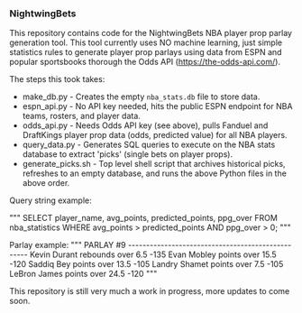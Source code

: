 ### NightwingBets ###

This repository contains code for the NightwingBets NBA player prop parlay generation tool. This tool currently uses NO machine learning, just simple statistics rules to generate player prop parlays using data from ESPN and popular sportsbooks thorough the Odds API (https://the-odds-api.com/).

The steps this took takes:
- make_db.py - Creates the empty `nba_stats.db` file to store data.
- espn_api.py - No API key needed, hits the public ESPN endpoint for NBA teams, rosters, and player data.
- odds_api.py - Needs Odds API key (see above), pulls Fanduel and DraftKings player prop data (odds, predicted value) for all NBA players.
- query_data.py - Generates SQL queries to execute on the NBA stats database to extract 'picks' (single bets on player props).
- generate_picks.sh - Top level shell script that archives historical picks, refreshes to an empty database, and runs the above Python files in the above order.

Query string example:

"""
SELECT player_name, avg_points, predicted_points, ppg_over FROM nba_statistics
WHERE avg_points > predicted_points AND ppg_over > 0;
"""

Parlay example:
"""
PARLAY #9 --------------------------------------------------
Kevin Durant rebounds over 6.5 -135
Evan Mobley points over 15.5 -120
Saddiq Bey points over 13.5 -105
Landry Shamet points over 7.5 -105
LeBron James points over 24.5 -120
"""

This repository is still very much a work in progress, more updates to come soon.